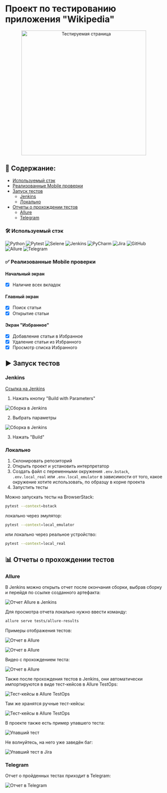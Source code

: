 # Проект по тестированию приложения "Wikipedia"

<p align="center">
  <img src="readme/main_page.png" alt="Тестируемая страница" width="400"/>
</p>

## :pencil: Содержание:

- [Используемый стэк](#hammer_and_wrench-используемый-стэк)
- [Реализованные Mobile проверки](#white_check_mark-реализованные-mobile-проверки)
- [Запуск тестов](#arrow_forward-запуск-тестов)
    - [Jenkins](#jenkins)
    - [Локально](#локально)
- [Отчеты о прохождении тестов](#bar_chart-отчеты-о-прохождении-тестов)
    - [Allure](#allure)
    - [Telegram](#telegram)

### :hammer_and_wrench: Используемый стэк

![Python](https://img.shields.io/badge/Python-FFD43B?style=for-the-badge&logo=python&logoColor=blue)
![Pytest](https://img.shields.io/badge/Pytest-29B6F6?style=for-the-badge&logo=pytest&logoColor=white)
![Selene](https://img.shields.io/badge/Selene-42b029?style=for-the-badge)
![Jenkins](https://img.shields.io/badge/Jenkins-000?style=for-the-badge&logo=jenkins&logoColor=white)
![PyCharm](https://img.shields.io/badge/PyCharm-000000.svg?&style=for-the-badge&logo=PyCharm&logoColor=white)
![Jira](https://img.shields.io/badge/Jira-0052CC?style=for-the-badge&logo=Jira&logoColor=white)
![GitHub](https://img.shields.io/badge/GitHub-100000?style=for-the-badge&logo=github&logoColor=white)
![Allure](https://img.shields.io/badge/Allure-21c55d?style=for-the-badge)
![Telegram](https://img.shields.io/badge/Telegram-2CA5E0?style=for-the-badge&logo=telegram&logoColor=white)

### :white_check_mark: Реализованные Mobile проверки

#### Начальный экран

- [x] Наличие всех вкладок

#### Главный экран

- [x] Поиск статьи
- [x] Открытие статьи

#### Экран "Избранное"

- [x] Добавление статьи в Избранное
- [x] Удаление статьи из Избранного
- [x] Просмотр списка Избранного

## :arrow_forward: Запуск тестов

### Jenkins

<a target="_blank" href="https://jenkins.autotests.cloud/job/C12-ekazova-diploma-mobile">Ссылка на Jenkins</a>

1. Нажать кнопку "Build with Parameters"

![Сборка в Jenkins](/readme/jenkins_1.png)

2. Выбрать параметры

![Сборка в Jenkins](/readme/jenkins_2.png)

3. Нажать "Build"

### Локально

1. Склонировать репозиторий
2. Открыть проект и установить интерпретатор
3. Создать файл с переменными окружения `.env.bstack`,  `.env.local_real` или `.env.local_emulator` в зависимости от
   того, какое окружение хотите использовать, по образцу в корне проекта
4. Запустить тесты

Можно запускать тесты на BrowserStack:

```bash
pytest --context=bstack
```

локально через эмулятор:

```bash
pytest --context=local_emulator
```

или локально через реальное устройство:

```bash
pytest --context=local_real
```

## :bar_chart: Отчеты о прохождении тестов

### Allure

В Jenkins можно открыть отчет после окончания сборки, выбрав сборку и перейдя по ссылке созданного артефакта:

![Отчет Allure в Jenkins](/readme/jenkins_allure.png)

Для просмотра отчета локально нужно ввести команду:

```bash
allure serve tests/allure-results
```

Примеры отображения тестов:

![Отчет в Allure](/readme/allure_1.png)

![Отчет в Allure](/readme/allure_2.png)

Видео с прохождением теста:

![Отчет в Allure](/readme/allure_3.gif)

Также после прохождения тестов в Jenkins, они автоматически импортируются в виде тест-кейсов в Allure TestOps:

![Тест-кейсы в Allure TestOps](/readme/allure_testops_1.png)

Там же хранятся ручные тест-кейсы:

![Тест-кейсы в Allure TestOps](/readme/allure_testops_2.png)

В проекте также есть пример упавшего теста:

![Упавший тест](/readme/allure_testops_3.png)

Не волнуйтесь, на него уже заведён баг:

![Упавший тест в Jira](/readme/jira_1.png)

### Telegram

Отчет о пройденных тестах приходит в Telegram:

![Отчет в Telegram](/readme/report_telegram.png)